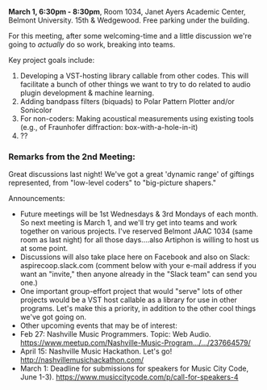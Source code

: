 
**March 1, 6:30pm - 8:30pm**, Room 1034, Janet Ayers Academic Center, Belmont University. 15th & Wedgewood.
Free parking under the building.

For this meeting, after some welcoming-time and a little discussion we're going to *actually* do so work, breaking into teams.

Key project goals include: 

1. Developing a VST-hosting library callable from other codes. This will facilitate a bunch of other things we want to try 
to do related to audio plugin development & machine learning.
2. Adding bandpass filters (biquads) to Polar Pattern Plotter and/or Sonicolor
3. For non-coders: Making acoustical measurements using existing tools (e.g., of Fraunhofer diffraction: box-with-a-hole-in-it)
4. ??

### Remarks from the 2nd Meeting:
Great discussions last night! We've got a great 'dynamic range' of giftings represented, from "low-level coders" to "big-picture shapers." 

Announcements:

- Future meetings will be 1st Wednesdays & 3rd Mondays of each month. So next meeting is March 1, and we'll try get into teams and work together on various projects. I've reserved Belmont JAAC 1034 (same room as last night) for all those days....also Artiphon is willing to host us at some point.
- Discussions will also take place here on Facebook and also on Slack: aspirecoop.slack.com (comment below with your e-mail address if you want an "invite," then anyone already in the "Slack team" can send you one.)
- One important group-effort project that would "serve" lots of other projects would be a VST host callable as a library for use in other programs. Let's make this a priority, in addition to the other cool things we've got going on.
- Other upcoming events that may be of interest:
- Feb 27: Nashville Music Programmers. Topic: Web Audio. https://www.meetup.com/Nashville-Music-Program…/…/237664579/
- April 15: Nashville Music Hackathon. Let's go! http://nashvillemusichackathon.com/
- March 1: Deadline for submissions for speakers for Music City Code, June 1-3). https://www.musiccitycode.com/p/call-for-speakers-4
